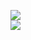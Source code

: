 [![](https://img.shields.io/badge/Made%20With-Github%20Spray-lightgrey.svg?style=for-the-badge&logo=github)](https://github.com/Annihil/github-spray#15401)  
[![](https://i.imgur.com/2DrTn0Z.gif)](https://github.com/Annihil/github-spray)